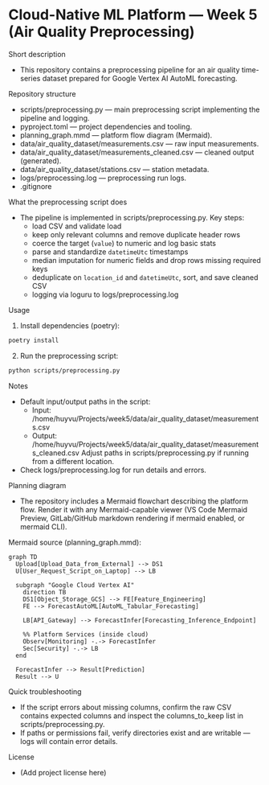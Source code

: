 # Cloud-Native ML Platform — Week 5 (Air Quality Preprocessing)

Short description
- This repository contains a preprocessing pipeline for an air quality time-series dataset prepared for Google Vertex AI AutoML forecasting.

Repository structure
- scripts/preprocessing.py — main preprocessing script implementing the pipeline and logging.
- pyproject.toml — project dependencies and tooling.
- planning_graph.mmd — platform flow diagram (Mermaid).
- data/air_quality_dataset/measurements.csv — raw input measurements.
- data/air_quality_dataset/measurements_cleaned.csv — cleaned output (generated).
- data/air_quality_dataset/stations.csv — station metadata.
- logs/preprocessing.log — preprocessing run logs.
- .gitignore

What the preprocessing script does
- The pipeline is implemented in scripts/preprocessing.py. Key steps:
  - load CSV and validate load
  - keep only relevant columns and remove duplicate header rows
  - coerce the target (`value`) to numeric and log basic stats
  - parse and standardize `datetimeUtc` timestamps
  - median imputation for numeric fields and drop rows missing required keys
  - deduplicate on `location_id` and `datetimeUtc`, sort, and save cleaned CSV
  - logging via loguru to logs/preprocessing.log

Usage
1. Install dependencies (poetry):
```sh
poetry install
```

2. Run the preprocessing script:
```sh
python scripts/preprocessing.py
```

Notes
- Default input/output paths in the script:
  - Input: /home/huyvu/Projects/week5/data/air_quality_dataset/measurements.csv
  - Output: /home/huyvu/Projects/week5/data/air_quality_dataset/measurements_cleaned.csv
  Adjust paths in scripts/preprocessing.py if running from a different location.
- Check logs/preprocessing.log for run details and errors.

Planning diagram
- The repository includes a Mermaid flowchart describing the platform flow. Render it with any Mermaid-capable viewer (VS Code Mermaid Preview, GitLab/GitHub markdown rendering if mermaid enabled, or mermaid CLI).

Mermaid source (planning_graph.mmd):
```mermaid
graph TD
  Upload[Upload_Data_from_External] --> DS1
  U[User_Request_Script_on_Laptop] --> LB

  subgraph "Google Cloud Vertex AI"
    direction TB
    DS1[Object_Storage_GCS] --> FE[Feature_Engineering]
    FE --> ForecastAutoML[AutoML_Tabular_Forecasting]

    LB[API_Gateway] --> ForecastInfer[Forecasting_Inference_Endpoint]

    %% Platform Services (inside cloud)
    Observ[Monitoring] -.-> ForecastInfer
    Sec[Security] -.-> LB
  end

  ForecastInfer --> Result[Prediction]
  Result --> U
```

Quick troubleshooting
- If the script errors about missing columns, confirm the raw CSV contains expected columns and inspect the columns_to_keep list in scripts/preprocessing.py.
- If paths or permissions fail, verify directories exist and are writable — logs will contain error details.

License
- (Add project license here)